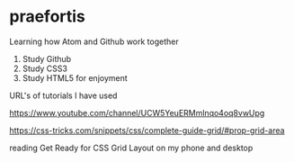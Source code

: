 # praefortis
Learning how Atom and Github work together

1. Study Github
2. Study CSS3
3. Study HTML5
for enjoyment

URL's of tutorials I have used

https://www.youtube.com/channel/UCW5YeuERMmlnqo4oq8vwUpg

https://css-tricks.com/snippets/css/complete-guide-grid/#prop-grid-area

reading
Get Ready for CSS Grid Layout on my phone and desktop
